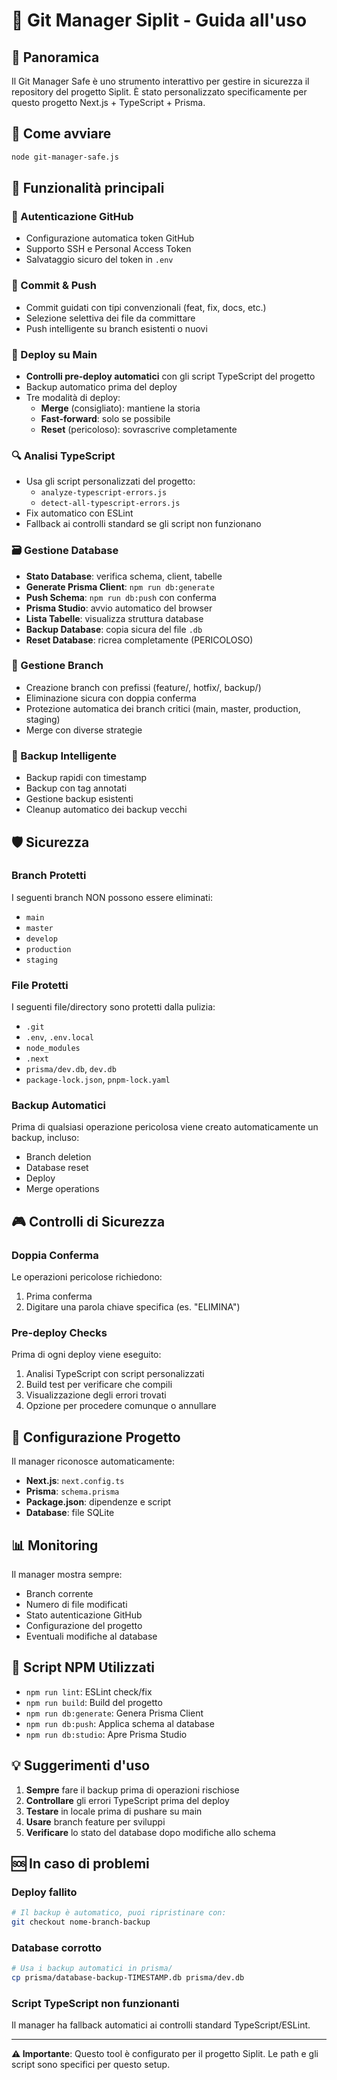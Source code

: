 # 🍺 Git Manager Siplit - Guida all'uso

## 📖 Panoramica

Il Git Manager Safe è uno strumento interattivo per gestire in sicurezza il repository del progetto Siplit. È stato personalizzato specificamente per questo progetto Next.js + TypeScript + Prisma.

## 🚀 Come avviare

```bash
node git-manager-safe.js
```

## 🎯 Funzionalità principali

### 🔐 Autenticazione GitHub
- Configurazione automatica token GitHub
- Supporto SSH e Personal Access Token
- Salvataggio sicuro del token in `.env`

### 📝 Commit & Push
- Commit guidati con tipi convenzionali (feat, fix, docs, etc.)
- Selezione selettiva dei file da committare
- Push intelligente su branch esistenti o nuovi

### 🚀 Deploy su Main
- **Controlli pre-deploy automatici** con gli script TypeScript del progetto
- Backup automatico prima del deploy
- Tre modalità di deploy:
  - **Merge** (consigliato): mantiene la storia
  - **Fast-forward**: solo se possibile
  - **Reset** (pericoloso): sovrascrive completamente

### 🔍 Analisi TypeScript
- Usa gli script personalizzati del progetto:
  - `analyze-typescript-errors.js`
  - `detect-all-typescript-errors.js`
- Fix automatico con ESLint
- Fallback ai controlli standard se gli script non funzionano

### 🗃️ Gestione Database
- **Stato Database**: verifica schema, client, tabelle
- **Generate Prisma Client**: `npm run db:generate`
- **Push Schema**: `npm run db:push` con conferma
- **Prisma Studio**: avvio automatico del browser
- **Lista Tabelle**: visualizza struttura database
- **Backup Database**: copia sicura del file `.db`
- **Reset Database**: ricrea completamente (PERICOLOSO)

### 🌿 Gestione Branch
- Creazione branch con prefissi (feature/, hotfix/, backup/)
- Eliminazione sicura con doppia conferma
- Protezione automatica dei branch critici (main, master, production, staging)
- Merge con diverse strategie

### 💾 Backup Intelligente
- Backup rapidi con timestamp
- Backup con tag annotati
- Gestione backup esistenti
- Cleanup automatico dei backup vecchi

## 🛡️ Sicurezza

### Branch Protetti
I seguenti branch NON possono essere eliminati:
- `main`
- `master` 
- `develop`
- `production`
- `staging`

### File Protetti
I seguenti file/directory sono protetti dalla pulizia:
- `.git`
- `.env`, `.env.local`
- `node_modules`
- `.next`
- `prisma/dev.db`, `dev.db`
- `package-lock.json`, `pnpm-lock.yaml`

### Backup Automatici
Prima di qualsiasi operazione pericolosa viene creato automaticamente un backup, incluso:
- Branch deletion
- Database reset
- Deploy
- Merge operations

## 🎮 Controlli di Sicurezza

### Doppia Conferma
Le operazioni pericolose richiedono:
1. Prima conferma
2. Digitare una parola chiave specifica (es. "ELIMINA")

### Pre-deploy Checks
Prima di ogni deploy viene eseguito:
1. Analisi TypeScript con script personalizzati
2. Build test per verificare che compili
3. Visualizzazione degli errori trovati
4. Opzione per procedere comunque o annullare

## 🔧 Configurazione Progetto

Il manager riconosce automaticamente:
- **Next.js**: `next.config.ts`
- **Prisma**: `schema.prisma`
- **Package.json**: dipendenze e script
- **Database**: file SQLite

## 📊 Monitoring

Il manager mostra sempre:
- Branch corrente
- Numero di file modificati
- Stato autenticazione GitHub
- Configurazione del progetto
- Eventuali modifiche al database

## 🎯 Script NPM Utilizzati

- `npm run lint`: ESLint check/fix
- `npm run build`: Build del progetto
- `npm run db:generate`: Genera Prisma Client
- `npm run db:push`: Applica schema al database
- `npm run db:studio`: Apre Prisma Studio

## 💡 Suggerimenti d'uso

1. **Sempre** fare il backup prima di operazioni rischiose
2. **Controllare** gli errori TypeScript prima del deploy
3. **Testare** in locale prima di pushare su main
4. **Usare** branch feature per sviluppi
5. **Verificare** lo stato del database dopo modifiche allo schema

## 🆘 In caso di problemi

### Deploy fallito
```bash
# Il backup è automatico, puoi ripristinare con:
git checkout nome-branch-backup
```

### Database corrotto
```bash
# Usa i backup automatici in prisma/
cp prisma/database-backup-TIMESTAMP.db prisma/dev.db
```

### Script TypeScript non funzionanti
Il manager ha fallback automatici ai controlli standard TypeScript/ESLint.

---

**⚠️ Importante**: Questo tool è configurato per il progetto Siplit. Le path e gli script sono specifici per questo setup.